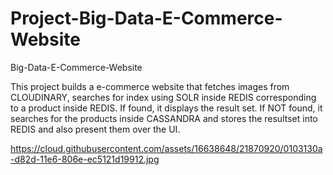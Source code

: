 # Project-Big-Data-E-Commerce-Website
Big-Data-E-Commerce-Website

This project builds a e-commerce website that fetches images from CLOUDINARY, searches for index using SOLR inside REDIS corresponding to
a product inside REDIS. If found, it displays the result set. If NOT found, it searches for the products inside CASSANDRA and stores the 
resultset into REDIS and also present them over the UI.

https://cloud.githubusercontent.com/assets/16638648/21870920/0103130a-d82d-11e6-806e-ec5121d19912.jpg
